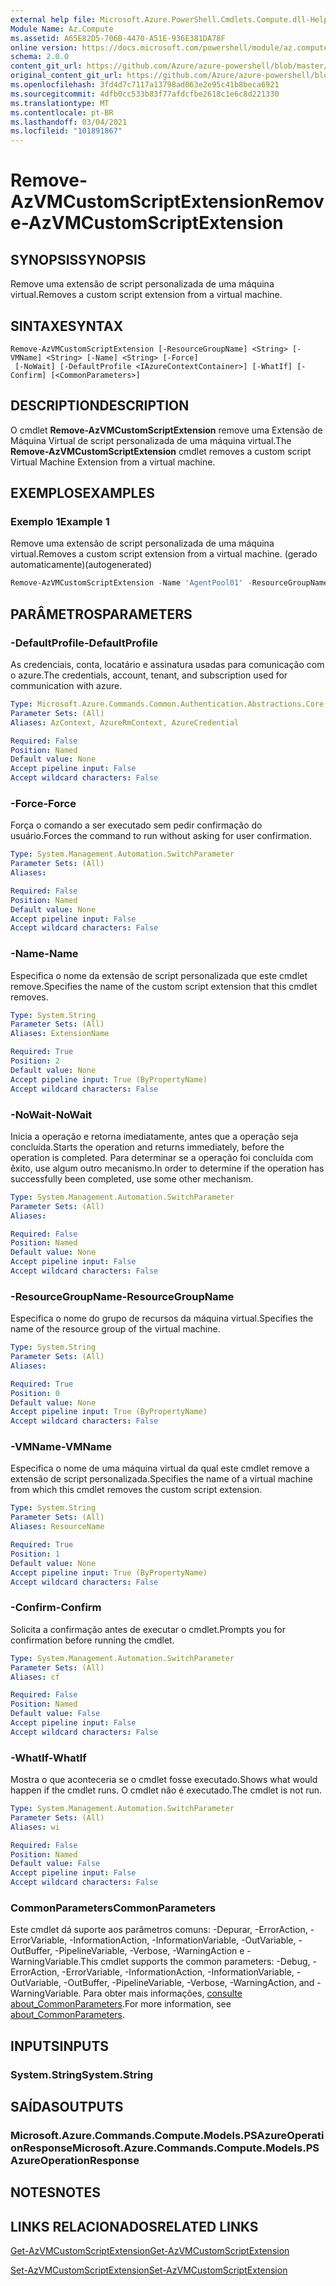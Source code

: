 ```yaml
---
external help file: Microsoft.Azure.PowerShell.Cmdlets.Compute.dll-Help.xml
Module Name: Az.Compute
ms.assetid: A65E82D5-706B-4470-A51E-936E381DA78F
online version: https://docs.microsoft.com/powershell/module/az.compute/remove-azvmcustomscriptextension
schema: 2.0.0
content_git_url: https://github.com/Azure/azure-powershell/blob/master/src/Compute/Compute/help/Remove-AzVMCustomScriptExtension.md
original_content_git_url: https://github.com/Azure/azure-powershell/blob/master/src/Compute/Compute/help/Remove-AzVMCustomScriptExtension.md
ms.openlocfilehash: 3fd4d7c7117a13798ad063e2e95c41b8beca6921
ms.sourcegitcommit: 4dfb0cc533b83f77afdcfbe2618c1e6c8d221330
ms.translationtype: MT
ms.contentlocale: pt-BR
ms.lasthandoff: 03/04/2021
ms.locfileid: "101891867"
---
```

# <span data-ttu-id="c5715-101">Remove-AzVMCustomScriptExtension</span><span class="sxs-lookup"><span data-stu-id="c5715-101">Remove-AzVMCustomScriptExtension</span></span>

## <span data-ttu-id="c5715-102">SYNOPSIS</span><span class="sxs-lookup"><span data-stu-id="c5715-102">SYNOPSIS</span></span>
<span data-ttu-id="c5715-103">Remove uma extensão de script personalizada de uma máquina virtual.</span><span class="sxs-lookup"><span data-stu-id="c5715-103">Removes a custom script extension from a virtual machine.</span></span>

## <span data-ttu-id="c5715-104">SINTAXE</span><span class="sxs-lookup"><span data-stu-id="c5715-104">SYNTAX</span></span>

```
Remove-AzVMCustomScriptExtension [-ResourceGroupName] <String> [-VMName] <String> [-Name] <String> [-Force]
 [-NoWait] [-DefaultProfile <IAzureContextContainer>] [-WhatIf] [-Confirm] [<CommonParameters>]
```

## <span data-ttu-id="c5715-105">DESCRIPTION</span><span class="sxs-lookup"><span data-stu-id="c5715-105">DESCRIPTION</span></span>
<span data-ttu-id="c5715-106">O cmdlet **Remove-AzVMCustomScriptExtension** remove uma Extensão de Máquina Virtual de script personalizada de uma máquina virtual.</span><span class="sxs-lookup"><span data-stu-id="c5715-106">The **Remove-AzVMCustomScriptExtension** cmdlet removes a custom script Virtual Machine Extension from a virtual machine.</span></span>

## <span data-ttu-id="c5715-107">EXEMPLOS</span><span class="sxs-lookup"><span data-stu-id="c5715-107">EXAMPLES</span></span>

### <span data-ttu-id="c5715-108">Exemplo 1</span><span class="sxs-lookup"><span data-stu-id="c5715-108">Example 1</span></span>

<span data-ttu-id="c5715-109">Remove uma extensão de script personalizada de uma máquina virtual.</span><span class="sxs-lookup"><span data-stu-id="c5715-109">Removes a custom script extension from a virtual machine.</span></span> <span data-ttu-id="c5715-110">(gerado automaticamente)</span><span class="sxs-lookup"><span data-stu-id="c5715-110">(autogenerated)</span></span>

```powershell <!-- Aladdin Generated Example --> 
Remove-AzVMCustomScriptExtension -Name 'AgentPool01' -ResourceGroupName myresourcegroup -VMName 'VM01'
```

## <span data-ttu-id="c5715-111">PARÂMETROS</span><span class="sxs-lookup"><span data-stu-id="c5715-111">PARAMETERS</span></span>

### <span data-ttu-id="c5715-112">-DefaultProfile</span><span class="sxs-lookup"><span data-stu-id="c5715-112">-DefaultProfile</span></span>
<span data-ttu-id="c5715-113">As credenciais, conta, locatário e assinatura usadas para comunicação com o azure.</span><span class="sxs-lookup"><span data-stu-id="c5715-113">The credentials, account, tenant, and subscription used for communication with azure.</span></span>

```yaml
Type: Microsoft.Azure.Commands.Common.Authentication.Abstractions.Core.IAzureContextContainer
Parameter Sets: (All)
Aliases: AzContext, AzureRmContext, AzureCredential

Required: False
Position: Named
Default value: None
Accept pipeline input: False
Accept wildcard characters: False
```

### <span data-ttu-id="c5715-114">-Force</span><span class="sxs-lookup"><span data-stu-id="c5715-114">-Force</span></span>
<span data-ttu-id="c5715-115">Força o comando a ser executado sem pedir confirmação do usuário.</span><span class="sxs-lookup"><span data-stu-id="c5715-115">Forces the command to run without asking for user confirmation.</span></span>

```yaml
Type: System.Management.Automation.SwitchParameter
Parameter Sets: (All)
Aliases:

Required: False
Position: Named
Default value: None
Accept pipeline input: False
Accept wildcard characters: False
```

### <span data-ttu-id="c5715-116">-Name</span><span class="sxs-lookup"><span data-stu-id="c5715-116">-Name</span></span>
<span data-ttu-id="c5715-117">Especifica o nome da extensão de script personalizada que este cmdlet remove.</span><span class="sxs-lookup"><span data-stu-id="c5715-117">Specifies the name of the custom script extension that this cmdlet removes.</span></span>

```yaml
Type: System.String
Parameter Sets: (All)
Aliases: ExtensionName

Required: True
Position: 2
Default value: None
Accept pipeline input: True (ByPropertyName)
Accept wildcard characters: False
```

### <span data-ttu-id="c5715-118">-NoWait</span><span class="sxs-lookup"><span data-stu-id="c5715-118">-NoWait</span></span>
<span data-ttu-id="c5715-119">Inicia a operação e retorna imediatamente, antes que a operação seja concluída.</span><span class="sxs-lookup"><span data-stu-id="c5715-119">Starts the operation and returns immediately, before the operation is completed.</span></span> <span data-ttu-id="c5715-120">Para determinar se a operação foi concluída com êxito, use algum outro mecanismo.</span><span class="sxs-lookup"><span data-stu-id="c5715-120">In order to determine if the operation has successfully been completed, use some other mechanism.</span></span>

```yaml
Type: System.Management.Automation.SwitchParameter
Parameter Sets: (All)
Aliases:

Required: False
Position: Named
Default value: None
Accept pipeline input: False
Accept wildcard characters: False
```

### <span data-ttu-id="c5715-121">-ResourceGroupName</span><span class="sxs-lookup"><span data-stu-id="c5715-121">-ResourceGroupName</span></span>
<span data-ttu-id="c5715-122">Especifica o nome do grupo de recursos da máquina virtual.</span><span class="sxs-lookup"><span data-stu-id="c5715-122">Specifies the name of the resource group of the virtual machine.</span></span>

```yaml
Type: System.String
Parameter Sets: (All)
Aliases:

Required: True
Position: 0
Default value: None
Accept pipeline input: True (ByPropertyName)
Accept wildcard characters: False
```

### <span data-ttu-id="c5715-123">-VMName</span><span class="sxs-lookup"><span data-stu-id="c5715-123">-VMName</span></span>
<span data-ttu-id="c5715-124">Especifica o nome de uma máquina virtual da qual este cmdlet remove a extensão de script personalizada.</span><span class="sxs-lookup"><span data-stu-id="c5715-124">Specifies the name of a virtual machine from which this cmdlet removes the custom script extension.</span></span>

```yaml
Type: System.String
Parameter Sets: (All)
Aliases: ResourceName

Required: True
Position: 1
Default value: None
Accept pipeline input: True (ByPropertyName)
Accept wildcard characters: False
```

### <span data-ttu-id="c5715-125">-Confirm</span><span class="sxs-lookup"><span data-stu-id="c5715-125">-Confirm</span></span>
<span data-ttu-id="c5715-126">Solicita a confirmação antes de executar o cmdlet.</span><span class="sxs-lookup"><span data-stu-id="c5715-126">Prompts you for confirmation before running the cmdlet.</span></span>

```yaml
Type: System.Management.Automation.SwitchParameter
Parameter Sets: (All)
Aliases: cf

Required: False
Position: Named
Default value: False
Accept pipeline input: False
Accept wildcard characters: False
```

### <span data-ttu-id="c5715-127">-WhatIf</span><span class="sxs-lookup"><span data-stu-id="c5715-127">-WhatIf</span></span>
<span data-ttu-id="c5715-128">Mostra o que aconteceria se o cmdlet fosse executado.</span><span class="sxs-lookup"><span data-stu-id="c5715-128">Shows what would happen if the cmdlet runs.</span></span>
<span data-ttu-id="c5715-129">O cmdlet não é executado.</span><span class="sxs-lookup"><span data-stu-id="c5715-129">The cmdlet is not run.</span></span>

```yaml
Type: System.Management.Automation.SwitchParameter
Parameter Sets: (All)
Aliases: wi

Required: False
Position: Named
Default value: False
Accept pipeline input: False
Accept wildcard characters: False
```

### <span data-ttu-id="c5715-130">CommonParameters</span><span class="sxs-lookup"><span data-stu-id="c5715-130">CommonParameters</span></span>
<span data-ttu-id="c5715-131">Este cmdlet dá suporte aos parâmetros comuns: -Depurar, -ErrorAction, -ErrorVariable, -InformationAction, -InformationVariable, -OutVariable, -OutBuffer, -PipelineVariable, -Verbose, -WarningAction e -WarningVariable.</span><span class="sxs-lookup"><span data-stu-id="c5715-131">This cmdlet supports the common parameters: -Debug, -ErrorAction, -ErrorVariable, -InformationAction, -InformationVariable, -OutVariable, -OutBuffer, -PipelineVariable, -Verbose, -WarningAction, and -WarningVariable.</span></span> <span data-ttu-id="c5715-132">Para obter mais informações, [consulte about_CommonParameters](http://go.microsoft.com/fwlink/?LinkID=113216).</span><span class="sxs-lookup"><span data-stu-id="c5715-132">For more information, see [about_CommonParameters](http://go.microsoft.com/fwlink/?LinkID=113216).</span></span>

## <span data-ttu-id="c5715-133">INPUTS</span><span class="sxs-lookup"><span data-stu-id="c5715-133">INPUTS</span></span>

### <span data-ttu-id="c5715-134">System.String</span><span class="sxs-lookup"><span data-stu-id="c5715-134">System.String</span></span>

## <span data-ttu-id="c5715-135">SAÍDAS</span><span class="sxs-lookup"><span data-stu-id="c5715-135">OUTPUTS</span></span>

### <span data-ttu-id="c5715-136">Microsoft.Azure.Commands.Compute.Models.PSAzureOperationResponse</span><span class="sxs-lookup"><span data-stu-id="c5715-136">Microsoft.Azure.Commands.Compute.Models.PSAzureOperationResponse</span></span>

## <span data-ttu-id="c5715-137">NOTES</span><span class="sxs-lookup"><span data-stu-id="c5715-137">NOTES</span></span>

## <span data-ttu-id="c5715-138">LINKS RELACIONADOS</span><span class="sxs-lookup"><span data-stu-id="c5715-138">RELATED LINKS</span></span>

[<span data-ttu-id="c5715-139">Get-AzVMCustomScriptExtension</span><span class="sxs-lookup"><span data-stu-id="c5715-139">Get-AzVMCustomScriptExtension</span></span>](./Get-AzVMCustomScriptExtension.md)

[<span data-ttu-id="c5715-140">Set-AzVMCustomScriptExtension</span><span class="sxs-lookup"><span data-stu-id="c5715-140">Set-AzVMCustomScriptExtension</span></span>](./Set-AzVMCustomScriptExtension.md)

